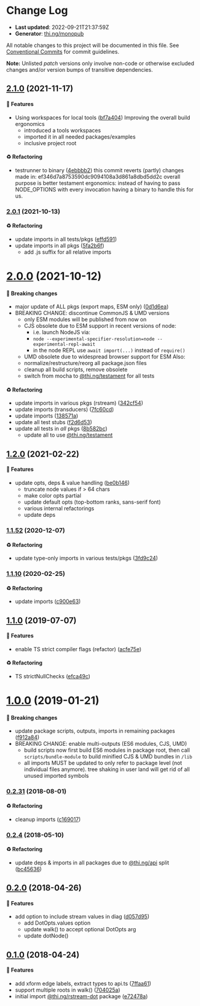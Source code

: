 # Change Log

- **Last updated**: 2022-09-21T21:37:59Z
- **Generator**: [thi.ng/monopub](https://thi.ng/monopub)

All notable changes to this project will be documented in this file.
See [Conventional Commits](https://conventionalcommits.org/) for commit guidelines.

**Note:** Unlisted _patch_ versions only involve non-code or otherwise excluded changes
and/or version bumps of transitive dependencies.

## [2.1.0](https://github.com/thi-ng/umbrella/tree/@thi.ng/rstream-dot@2.1.0) (2021-11-17)

#### 🚀 Features

- Using workspaces for local tools ([bf7a404](https://github.com/thi-ng/umbrella/commit/bf7a404))
  Improving the overall build ergonomics
  - introduced a tools workspaces
  - imported it in all needed packages/examples
  - inclusive project root

#### ♻️ Refactoring

- testrunner to binary ([4ebbbb2](https://github.com/thi-ng/umbrella/commit/4ebbbb2))
  this commit reverts (partly) changes made in:
  ef346d7a8753590dc9094108a3d861a8dbd5dd2c
  overall purpose is better testament ergonomics:
  instead of having to pass NODE_OPTIONS with every invocation
  having a binary to handle this for us.

### [2.0.1](https://github.com/thi-ng/umbrella/tree/@thi.ng/rstream-dot@2.0.1) (2021-10-13)

#### ♻️ Refactoring

- update imports in all tests/pkgs ([effd591](https://github.com/thi-ng/umbrella/commit/effd591))
- update imports in all pkgs ([5fa2b6f](https://github.com/thi-ng/umbrella/commit/5fa2b6f))
  - add .js suffix for all relative imports

# [2.0.0](https://github.com/thi-ng/umbrella/tree/@thi.ng/rstream-dot@2.0.0) (2021-10-12)

#### 🛑 Breaking changes

- major update of ALL pkgs (export maps, ESM only) ([0d1d6ea](https://github.com/thi-ng/umbrella/commit/0d1d6ea))
- BREAKING CHANGE: discontinue CommonJS & UMD versions
  - only ESM modules will be published from now on
  - CJS obsolete due to ESM support in recent versions of node:
    - i.e. launch NodeJS via:
    - `node --experimental-specifier-resolution=node --experimental-repl-await`
    - in the node REPL use `await import(...)` instead of `require()`
  - UMD obsolete due to widespread browser support for ESM
  Also:
  - normalize/restructure/reorg all package.json files
  - cleanup all build scripts, remove obsolete
  - switch from mocha to [@thi.ng/testament](https://github.com/thi-ng/umbrella/tree/main/packages/testament) for all tests

#### ♻️ Refactoring

- update imports in various pkgs (rstream) ([342cf54](https://github.com/thi-ng/umbrella/commit/342cf54))
- update imports (transducers) ([7fc60cd](https://github.com/thi-ng/umbrella/commit/7fc60cd))
- update imports ([138571a](https://github.com/thi-ng/umbrella/commit/138571a))
- update all test stubs ([f2d6d53](https://github.com/thi-ng/umbrella/commit/f2d6d53))
- update all tests in _all_ pkgs ([8b582bc](https://github.com/thi-ng/umbrella/commit/8b582bc))
  - update all to use [@thi.ng/testament](https://github.com/thi-ng/umbrella/tree/main/packages/testament)

## [1.2.0](https://github.com/thi-ng/umbrella/tree/@thi.ng/rstream-dot@1.2.0) (2021-02-22)

#### 🚀 Features

- update opts, deps & value handling ([be0b146](https://github.com/thi-ng/umbrella/commit/be0b146))
  - truncate node values if > 64 chars
  - make color opts partial
  - update default opts (top-bottom ranks, sans-serif font)
  - various internal refactorings
  - update deps

### [1.1.52](https://github.com/thi-ng/umbrella/tree/@thi.ng/rstream-dot@1.1.52) (2020-12-07)

#### ♻️ Refactoring

- update type-only imports in various tests/pkgs ([3fd9c24](https://github.com/thi-ng/umbrella/commit/3fd9c24))

### [1.1.10](https://github.com/thi-ng/umbrella/tree/@thi.ng/rstream-dot@1.1.10) (2020-02-25)

#### ♻️ Refactoring

- update imports ([c900e63](https://github.com/thi-ng/umbrella/commit/c900e63))

## [1.1.0](https://github.com/thi-ng/umbrella/tree/@thi.ng/rstream-dot@1.1.0) (2019-07-07)

#### 🚀 Features

- enable TS strict compiler flags (refactor) ([acfe75e](https://github.com/thi-ng/umbrella/commit/acfe75e))

#### ♻️ Refactoring

- TS strictNullChecks ([efca49c](https://github.com/thi-ng/umbrella/commit/efca49c))

# [1.0.0](https://github.com/thi-ng/umbrella/tree/@thi.ng/rstream-dot@1.0.0) (2019-01-21)

#### 🛑 Breaking changes

- update package scripts, outputs, imports in remaining packages ([f912a84](https://github.com/thi-ng/umbrella/commit/f912a84))
- BREAKING CHANGE: enable multi-outputs (ES6 modules, CJS, UMD)
  - build scripts now first build ES6 modules in package root, then call
    `scripts/bundle-module` to build minified CJS & UMD bundles in `/lib`
  - all imports MUST be updated to only refer to package level
    (not individual files anymore). tree shaking in user land will get rid of
    all unused imported symbols

### [0.2.31](https://github.com/thi-ng/umbrella/tree/@thi.ng/rstream-dot@0.2.31) (2018-08-01)

#### ♻️ Refactoring

- cleanup imports ([c169017](https://github.com/thi-ng/umbrella/commit/c169017))

### [0.2.4](https://github.com/thi-ng/umbrella/tree/@thi.ng/rstream-dot@0.2.4) (2018-05-10)

#### ♻️ Refactoring

- update deps & imports in all packages due to [@thi.ng/api](https://github.com/thi-ng/umbrella/tree/main/packages/api) split ([bc45636](https://github.com/thi-ng/umbrella/commit/bc45636))

## [0.2.0](https://github.com/thi-ng/umbrella/tree/@thi.ng/rstream-dot@0.2.0) (2018-04-26)

#### 🚀 Features

- add option to include stream values in diag ([d057d95](https://github.com/thi-ng/umbrella/commit/d057d95))
  - add DotOpts.values option
  - update walk() to accept optional DotOpts arg
  - update dotNode()

## [0.1.0](https://github.com/thi-ng/umbrella/tree/@thi.ng/rstream-dot@0.1.0) (2018-04-24)

#### 🚀 Features

- add xform edge labels, extract types to api.ts ([7ffaa61](https://github.com/thi-ng/umbrella/commit/7ffaa61))
- support multiple roots in walk() ([704025a](https://github.com/thi-ng/umbrella/commit/704025a))
- initial import [@thi.ng/rstream-dot](https://github.com/thi-ng/umbrella/tree/main/packages/rstream-dot) package ([e72478a](https://github.com/thi-ng/umbrella/commit/e72478a))
